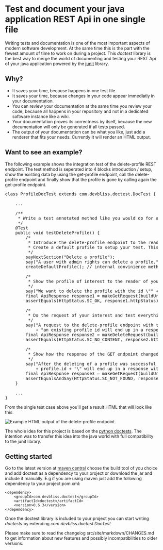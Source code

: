 # Test and document your java application REST Api in one single file
Writing tests and documentation is one of the most important aspects of modern software development. At the same time this is the part with the fewest amount of time to work on during a project. This *doctest* library is the best way to merge the world of documenting and testing your REST Api of your java application powered by the [junit](http://junit.org/) library. 

## Why?
 * It saves your time, because happens in one test file.
 * It saves your time, because changes in your code appear immediatly in your documentation.
 * You can review your documentation at the same time you review your code, because all happens in your repository and not in a dedicated software instance like a wiki.
 * Your documentation proves its correctness by itself, because the new documentation will only be generated if all tests passed.
 * The output of your documentation can be what you like, just add a renderer that fits your needs. Currently it will render an HTML output.

## Want to see an example?
The following example shows the integration test of the delete-profile REST endpoint. The test method is seperated into 4 blocks introduction / setup, show the existing data by using the get-profile endpoint, call the delete-profile endpoint and finally show that the profile is gone by calling again the get-profile endpoint.

<pre>
class ProfileDocTest extends com.devbliss.doctest.DocTest {
	
	...
	
	/**
 	 * Write a test annotated method like you would do for a common junit test
 	 */
	@Test
	public void testDeleteProfile() {
        /*
         * Introduce the delete-profile endpoint to the reader of your documentation.
         * Create a default profile to setup your test. This will be invisible for the reader of your documentation.
         */
        sayNextSection("Delete a profile");
        say("A user with admin rights can delete a profile.");
        createDefaultProfile(); // internal convinience method to handle test profiles

        /*
         * Show the profile of interest to the reader of your documentation.  
         */
        say("We want to delete the profile with the id \"" + profile.id + "\".");
        final ApiResponse response1 = makeGetRequest(buildUri("api/v1/profile/" + profile.id));
        assertEquals(HttpStatus.SC_OK, response1.httpStatus);

        /*
         * Do the request of your interest and test everything you think is important.
         */
        say("A request to the delete-profile endpoint with the correct rigths and "
            + "an existing profile id will end up in a response with the status code " + HttpStatus.SC_NO_CONTENT);
        final ApiResponse response2 = makeDeleteRequest(buildUri("api/v1/profile/" + profile.id));
        assertEquals(HttpStatus.SC_NO_CONTENT, response2.httpStatus);

        /*
         * Show how the response of the GET endpoint changed after the DELETE request was successful.
         */
        say("After the deleting of a profile was successful the request to get the profile with the id \"" 
            + profile.id + "\" will end up in a response with the status code " + HttpStatus.SC_NOT_FOUND);
        final ApiResponse response3 = makeGetRequest(buildUri("api/v1/profile/" + profile.id));
        assertEqualsAndSay(HttpStatus.SC_NOT_FOUND, response3.httpStatus, "The profile is not found since it has been deleted.");
    }

    ...
}
</pre>

From the single test case above you'll get a result HTML that will look like this:
	
![Example HTML output of the delete-profile endpoint.](https://raw.github.com/devbliss/doctest/master/src/site/resources/example-delete-profile.png)

The whole idea for this project is based on the [python doctests](http://docs.python.org/2/library/doctest.html). The intention was to transfer this idea into the java world with full compatibility to the junit library.

## Getting started
Go to the latest version at [maven central](http://search.maven.org/#search|ga|1|g%3A%22com.devbliss.doctest%22) choose the build tool of you choice and add doctest as a dependency to your project or download the jar and include it manually. E.g if you are using maven just add the following dependency to your project pom.xml:

    <dependency>
        <groupId>com.devbliss.doctest</groupId>
        <artifactId>doctest</artifactId>
        <version>0.6.3</version>
    </dependency>

Once the doctest library is included to your project you can start writing *doctests* by extending *com.devbliss.doctest.DocTest*

Please make sure to read the changelog src/site/markdown/CHANGES.md to get information about new features and possibly incompatibilities to older versions.
